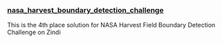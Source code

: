 ### [nasa_harvest_boundary_detection_challenge](https://zindi.africa/competitions/nasa-harvest-field-boundary-detection-challenge)
This is the 4th place solution for NASA Harvest Field Boundary Detection Challenge on Zindi 
